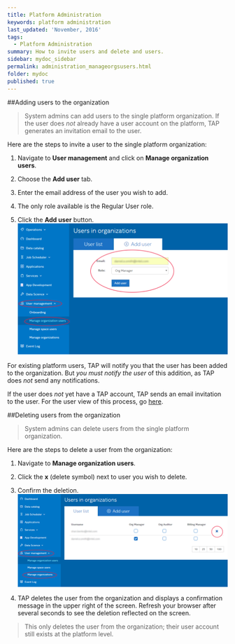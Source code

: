 ```yaml
---
title: Platform Administration
keywords: platform administration
last_updated: 'November, 2016'
tags:
  - Platform Administration
summary: How to invite users and delete and users. 
sidebar: mydoc_sidebar
permalink: administration_manageorgsusers.html
folder: mydoc
published: true
---
```


##Adding users to the organization

> System admins can add users to the single platform organization. If the user does *not* already have a user account on the platform, TAP generates an invitation email to the user.

Here are the steps to invite a user to the single platform organization: 

1. Navigate to **User management** and click on **Manage organization users**.

2. Choose the **Add user** tab.

3. Enter the email address of the user you wish to add.

4. The only role available is the Regular User role.

5. Click the **Add user** button.
![](/images/Add_User_v7_Crpd.png)

For existing platform users, TAP will notify you that the user has been added to the organization. But *you must notify the user* of this addition, as TAP does *not* send any notifications.

If the user does *not* yet have a TAP account, TAP sends an email invitation to the user. For the user view of this process, go [here](/Account-Access/acctaccess_accessing.md).

##Deleting users from the organization

> System admins can delete users from the single platform organization.

Here are the steps to delete a user from the organization:

1. Navigate to **Manage organization users**.

2. Click the **x** (delete symbol) next to user you wish to delete.

3. Confirm the deletion.
![](/images/Delete_User_Organization_v7_Crpd.png)

4. TAP deletes the user from the organization and displays a confirmation message in the upper right of the screen. Refresh your browser after several seconds to see the deletion reflected on the screen.

>This only deletes the user from the organization; their user account still exists at the platform level.
